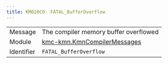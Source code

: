 ```yaml
---
title: KM020C0: FATAL_BufferOverflow
---
```


|            |           |
|------------|---------- |
| Message    | The compiler memory buffer overflowed |
| Module     | [kmc-kmn.KmnCompilerMessages](kmc-kmn.kmncompilermessages) |
| Identifier | `FATAL_BufferOverflow` |


